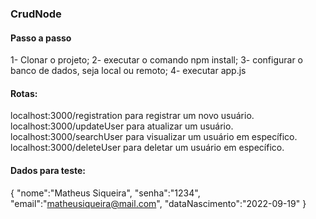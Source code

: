 ### CrudNode

#### Passo a passo
1- Clonar o projeto;
2- executar o comando npm install;
3- configurar o banco de dados, seja local ou remoto;
4- executar app.js

#### Rotas:
localhost:3000/registration para registrar um novo usuário.
localhost:3000/updateUser para atualizar um usuário.
localhost:3000/searchUser para visualizar um usuário em específico.
localhost:3000/deleteUser para deletar um usuário em específico.

#### Dados para teste:

{
  "nome":"Matheus Siqueira",
  "senha":"1234",
  "email":"matheusiqueira@mail.com",
  "dataNascimento":"2022-09-19"
}
